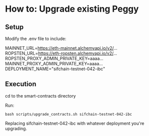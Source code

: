 # How to: Upgrade existing Peggy

## Setup

Modify the .env file to include:

MAINNET_URL=https://eth-mainnet.alchemyapi.io/v2/...
ROPSTEN_URL=https://eth-ropsten.alchemyapi.io/v2/...
ROPSTEN_PROXY_ADMIN_PRIVATE_KEY=aaaa...
MAINNET_PROXY_ADMIN_PRIVATE_KEY=aaaa...
DEPLOYMENT_NAME="sifchain-testnet-042-ibc"

## Execution

cd to the smart-contracts directory

Run:

    bash scripts/upgrade_contracts.sh sifchain-testnet-042-ibc

Replacing sifchain-testnet-042-ibc with whatever deployment you're upgrading.
